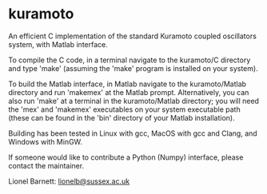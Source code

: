 # kuramoto
An efficient C implementation of the standard Kuramoto coupled oscillators system, with Matlab interface.

To compile the C code, in a terminal navigate to the kuramoto/C directory and type 'make' (assuming the 'make' program is installed on your system).

To build the Matlab interface, in Matlab navigate to the kuramoto/Matlab directory and run 'makemex' at the Matlab prompt. Alternatively, you can also run 'make' at a terminal in the kuramoto/Matlab directory; you will need the 'mex' and 'makemex' executables on your system executable path (these can be found in the 'bin' directory of your Matlab installation).

Building has been tested in Linux with gcc, MacOS with gcc and Clang, and Windows with MinGW.

If someone would like to contribute a Python (Numpy) interface, please contact the maintainer.

Lionel Barnett: lionelb@sussex.ac.uk
